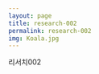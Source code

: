 ```yaml
---
layout: page
title: research-002
permalink: research-002
img: Koala.jpg
---
```


<div class="area-summary" markdown="1">
리서치002
</div>
